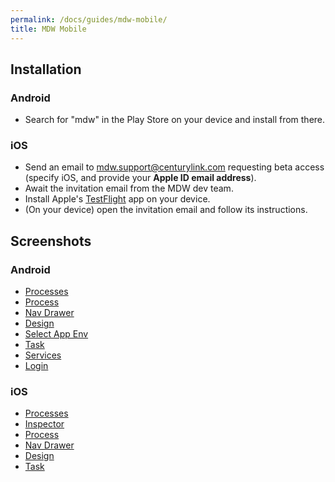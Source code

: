```yaml
---
permalink: /docs/guides/mdw-mobile/
title: MDW Mobile
---
```


## Installation

### Android
  - Search for "mdw" in the Play Store on your device and install from there.

### iOS
  - Send an email to <mdw.support@centurylink.com> requesting beta access<br/>
    (specify iOS, and provide your **Apple ID email address**).
  - Await the invitation email from the MDW dev team.
  - Install Apple's [TestFlight](https://itunes.apple.com/us/app/testflight/id899247664?mt=8) app on your device.
  - (On your device) open the invitation email and follow its instructions.
	  
## Screenshots

### Android
  - [Processes](../images/screenshots/android/processes.png)
  - [Process](../images/screenshots/android/process.png)
  - [Nav Drawer](../images/screenshots/android/nav-drawer.png)
  - [Design](../images/screenshots/android/design.png)
  - [Select App Env](../images/screenshots/android/select_app_env.png)
  - [Task](../images/screenshots/android/task.png)
  - [Services](../images/screenshots/android/services_phone.png)
  - [Login](../images/screenshots/android/login.png)

### iOS
  - [Processes](../images/screenshots/ios/processes.jpg)
  - [Inspector](../images/screenshots/ios/ipad/inspector.png)
  - [Process](../images/screenshots/ios/process.jpg)
  - [Nav Drawer](../images/screenshots/ios/nav-drawer.jpg)
  - [Design](../images/screenshots/ios/design.jpg)
  - [Task](../images/screenshots/ios/task.jpg)
  